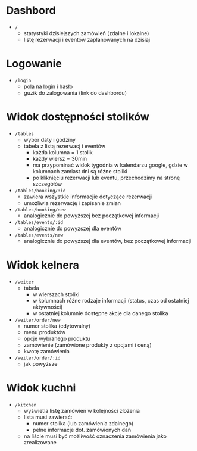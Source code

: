 # Dashbord

- `/`
  - statystyki dzisiejszych zamówień (zdalne i lokalne)
  - listę rezerwacji i eventów zaplanowanych na dzisiaj

# Logowanie

- `/login`
  - pola na login i hasło
  - guzik do zalogowania (link do dashbordu)

# Widok dostępności stolików

- `/tables`
  - wybór daty i godziny
  - tabela z listą rezerwacj i eventów
    - każda kolumna = 1 stolik
    - każdy wiersz = 30min
    - ma przypominać widok tygodnia w kalendarzu google, gdzie w kolumnach zamiast dni są różne stoliki
    - po kliknięciu rezerwacji lub eventu, przechodzimy na stronę szczegółów
- `/tables/booking/:id`
  - zawiera wszystkie informacjie dotyczące rezerwacji
  - umożliwia rezerwację i zapisanie zmian
- `/tables/booking/new`
  - analogicznie do powyższej bez początkowej informacji
- `/tables/events/:id`
  - analogicznie do powyższej dla eventów
- `/tables/events/new`
  - analogicznie do powyższej dla eventów, bez początkowej informacji

# Widok kelnera

- `/weiter`
  - tabela
    - w wierszach stoliki
    - w kolumnach różne rodzaje informacji (status, czas od ostatniej aktywności)
    - w ostatniej kolumnie dostępne akcje dla danego stolika
- `/weiter/order/new`
  - numer stolika (edytowalny)
  - menu produktów
  - opcje wybranego produktu
  - zamówienie (zamówione produkty z opcjami i ceną)
  - kwotę zamówienia
- `/weiter/order/:id`
  - jak powyższe
# Widok kuchni

- `/kitchen`
  - wyświetla listę zamówień w kolejności złożenia
  - lista musi zawierać:
    - numer stolika (lub zamówienia zdalnego)
    - pełne informacje dot. zamówionych dań
  - na liście musi być możliwość oznaczenia zamówienia jako zrealizowane
